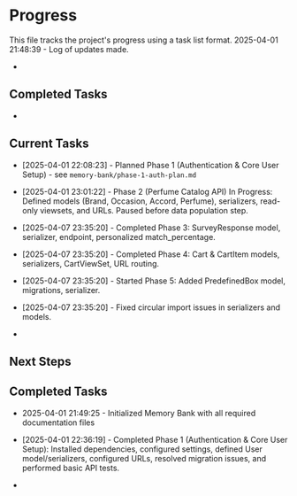 # Progress

This file tracks the project's progress using a task list format.
2025-04-01 21:48:39 - Log of updates made.

*

## Completed Tasks

*

## Current Tasks

* [2025-04-01 22:08:23] - Planned Phase 1 (Authentication & Core User Setup) - see `memory-bank/phase-1-auth-plan.md`
* [2025-04-01 23:01:22] - Phase 2 (Perfume Catalog API) In Progress: Defined models (Brand, Occasion, Accord, Perfume), serializers, read-only viewsets, and URLs. Paused before data population step.

* [2025-04-07 23:35:20] - Completed Phase 3: SurveyResponse model, serializer, endpoint, personalized match_percentage.
* [2025-04-07 23:35:20] - Completed Phase 4: Cart & CartItem models, serializers, CartViewSet, URL routing.
* [2025-04-07 23:35:20] - Started Phase 5: Added PredefinedBox model, migrations, serializer.
* [2025-04-07 23:35:20] - Fixed circular import issues in serializers and models.

*

## Next Steps

## Completed Tasks
* 2025-04-01 21:49:25 - Initialized Memory Bank with all required documentation files

* [2025-04-01 22:36:19] - Completed Phase 1 (Authentication & Core User Setup): Installed dependencies, configured settings, defined User model/serializers, configured URLs, resolved migration issues, and performed basic API tests.
*